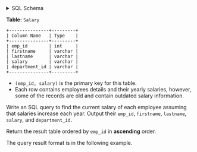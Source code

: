<details>
<summary> SQL Schema</summary>

```sql
DROP TABLE IF EXISTS Salary;

CREATE TABLE IF NOT EXISTS
  Salary (emp_id int,firstname varchar(100),lastname varchar(100),salary int, department_id varchar(100));

INSERT INTO
  Salary (emp_id, firstname, lastname, salary, department_id)
VALUES
  ('1', 'Todd', 'Wilson', '110000', 'D1006'),
  ('1', 'Todd', 'Wilson', '106119', 'D1006'),
  ('2', 'Justin', 'Simon', '128922', 'D1005'),
  ('2', 'Justin', 'Simon', '130000', 'D1005'),
  ('3', 'Kelly', 'Rosario', '42689', 'D1002'),
  ('4', 'Patricia', 'Powell', '162825', 'D1004'),
  ('4', 'Patricia', 'Powell', '170000', 'D1004'),
  ('5', 'Sherry', 'Golden', '44101', 'D1002'),
  ('6', 'Natasha', 'Swanson', '79632', 'D1005'),
  ('6', 'Natasha', 'Swanson', '90000', 'D1005');
```

</details>

**Table:** `Salary`

```
+---------------+---------+ 
| Column Name   | Type    | 
+---------------+---------+ 
| emp_id        | int     | 
| firstname     | varchar |
| lastname      | varchar |
| salary        | varchar |
| department_id | varchar |
+---------------+---------+
```

- `(emp_id, salary)` is the primary key for this table.
- Each row contains employees details and their yearly salaries, however, some of the records are old and contain outdated salary information. 

Write an SQL query to find the current salary of each employee assuming that salaries increase each year. Output their `emp_id`, `firstname`, `lastname`, `salary`, and `department_id`.

Return the result table ordered by `emp_id` in **ascending** order.

The query result format is in the following example.